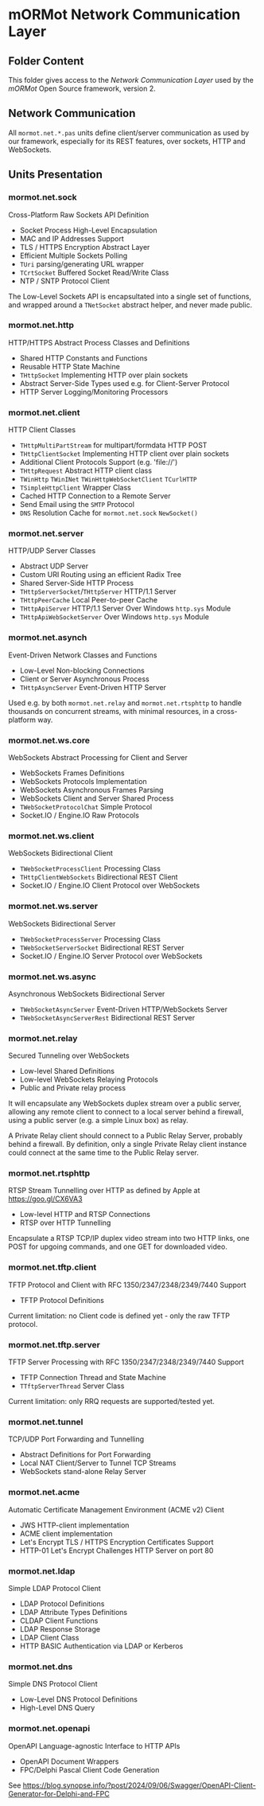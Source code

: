 # mORMot Network Communication Layer

## Folder Content

This folder gives access to the *Network Communication Layer* used by the *mORMot* Open Source framework, version 2.

## Network Communication

All `mormot.net.*.pas` units define client/server communication as used by our framework, especially for its REST features, over sockets, HTTP and WebSockets. 

## Units Presentation

### mormot.net.sock

Cross-Platform Raw Sockets API Definition
- Socket Process High-Level Encapsulation
- MAC and IP Addresses Support
- TLS / HTTPS Encryption Abstract Layer
- Efficient Multiple Sockets Polling
- `TUri` parsing/generating URL wrapper
- `TCrtSocket` Buffered Socket Read/Write Class
- NTP / SNTP Protocol Client

The Low-Level Sockets API is encapsultated into a single set of functions, and wrapped around a `TNetSocket` abstract helper, and never made public.

### mormot.net.http

HTTP/HTTPS Abstract Process Classes and Definitions
- Shared HTTP Constants and Functions
- Reusable HTTP State Machine
- `THttpSocket` Implementing HTTP over plain sockets
- Abstract Server-Side Types used e.g. for Client-Server Protocol
- HTTP Server Logging/Monitoring Processors

### mormot.net.client

HTTP Client Classes
- `THttpMultiPartStream` for multipart/formdata HTTP POST
- `THttpClientSocket` Implementing HTTP client over plain sockets
- Additional Client Protocols Support (e.g. 'file://')
- `THttpRequest` Abstract HTTP client class
- `TWinHttp` `TWinINet` `TWinHttpWebSocketClient` `TCurlHTTP`
- `TSimpleHttpClient` Wrapper Class
- Cached HTTP Connection to a Remote Server
- Send Email using the `SMTP` Protocol
- `DNS` Resolution Cache for `mormot.net.sock` `NewSocket()`

### mormot.net.server

HTTP/UDP Server Classes
- Abstract UDP Server
- Custom URI Routing using an efficient Radix Tree
- Shared Server-Side HTTP Process
- `THttpServerSocket`/`THttpServer` HTTP/1.1 Server
- `THttpPeerCache` Local Peer-to-peer Cache
- `THttpApiServer` HTTP/1.1 Server Over Windows `http.sys` Module
- `THttpApiWebSocketServer` Over Windows `http.sys` Module

### mormot.net.asynch

Event-Driven Network Classes and Functions
- Low-Level Non-blocking Connections
- Client or Server Asynchronous Process
- `THttpAsyncServer` Event-Driven HTTP Server

Used e.g. by both `mormot.net.relay` and `mormot.net.rtsphttp` to handle thousands on concurrent streams, with minimal resources, in a cross-platform way.

### mormot.net.ws.core

WebSockets Abstract Processing for Client and Server
- WebSockets Frames Definitions
- WebSockets Protocols Implementation
- WebSockets Asynchronous Frames Parsing
- WebSockets Client and Server Shared Process
- `TWebSocketProtocolChat` Simple Protocol
- Socket.IO / Engine.IO Raw Protocols

### mormot.net.ws.client

WebSockets Bidirectional Client
- `TWebSocketProcessClient` Processing Class
- `THttpClientWebSockets` Bidirectional REST Client
- Socket.IO / Engine.IO Client Protocol over WebSockets

### mormot.net.ws.server

WebSockets Bidirectional Server
- `TWebSocketProcessServer` Processing Class
- `TWebSocketServerSocket` Bidirectional REST Server
- Socket.IO / Engine.IO Server Protocol over WebSockets

### mormot.net.ws.async

Asynchronous WebSockets Bidirectional Server
- `TWebSocketAsyncServer` Event-Driven HTTP/WebSockets Server
- `TWebSocketAsyncServerRest` Bidirectional REST Server

### mormot.net.relay

Secured Tunneling over WebSockets
- Low-level Shared Definitions
- Low-level WebSockets Relaying Protocols
- Public and Private relay process

It will encapsulate any WebSockets duplex stream over a public server, allowing any remote client to connect to a local server behind a firewall, using a public server (e.g. a simple Linux box) as relay.

A Private Relay client should connect to a Public Relay Server, probably behind a firewall. By definition, only a single Private Relay client instance could connect at the same time to the Public Relay server.

### mormot.net.rtsphttp

RTSP Stream Tunnelling over HTTP as defined by Apple at https://goo.gl/CX6VA3
- Low-level HTTP and RTSP Connections
- RTSP over HTTP Tunnelling 

Encapsulate a RTSP TCP/IP duplex video stream into two HTTP links, one POST for upgoing commands, and one GET for downloaded video.

### mormot.net.tftp.client

TFTP Protocol and Client with RFC 1350/2347/2348/2349/7440 Support
- TFTP Protocol Definitions

Current limitation: no Client code is defined yet - only the raw TFTP protocol.

### mormot.net.tftp.server

TFTP Server Processing with RFC 1350/2347/2348/2349/7440 Support
- TFTP Connection Thread and State Machine
- `TTftpServerThread` Server Class

Current limitation: only RRQ requests are supported/tested yet.

### mormot.net.tunnel

TCP/UDP Port Forwarding and Tunnelling
- Abstract Definitions for Port Forwarding
- Local NAT Client/Server to Tunnel TCP Streams
- WebSockets stand-alone Relay Server

### mormot.net.acme

Automatic Certificate Management Environment (ACME v2) Client
- JWS HTTP-client implementation
- ACME client implementation
- Let's Encrypt TLS / HTTPS Encryption Certificates Support
- HTTP-01 Let's Encrypt Challenges HTTP Server on port 80

### mormot.net.ldap

Simple LDAP Protocol Client
- LDAP Protocol Definitions
- LDAP Attribute Types Definitions
- CLDAP Client Functions
- LDAP Response Storage
- LDAP Client Class
- HTTP BASIC Authentication via LDAP or Kerberos

### mormot.net.dns

Simple DNS Protocol Client
- Low-Level DNS Protocol Definitions
- High-Level DNS Query

### mormot.net.openapi

OpenAPI Language-agnostic Interface to HTTP APIs
- OpenAPI Document Wrappers
- FPC/Delphi Pascal Client Code Generation

See https://blog.synopse.info/?post/2024/09/06/Swagger/OpenAPI-Client-Generator-for-Delphi-and-FPC